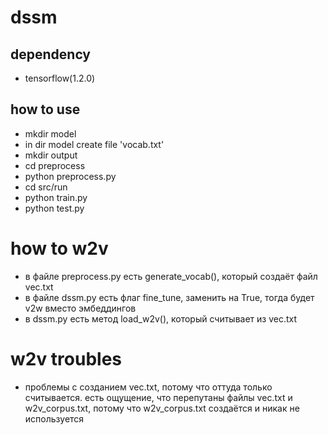 # dssm
## dependency
- tensorflow(1.2.0)
## how to use
- mkdir model
- in dir model create file 'vocab.txt'
- mkdir output
- cd preprocess
- python preprocess.py
- cd src/run
- python train.py
- python test.py
# how to w2v
- в файле preprocess.py есть generate_vocab(), который создаёт файл vec.txt
- в файле dssm.py есть флаг fine_tune, заменить на True, тогда будет v2w вместо эмбеддингов
- в dssm.py есть метод load_w2v(), который считывает из vec.txt
# w2v troubles
- проблемы с созданием vec.txt, потому что оттуда только считывается. есть ощущение, что перепутаны файлы vec.txt и w2v_corpus.txt, потому что w2v_corpus.txt создаётся и никак не используется
